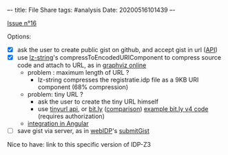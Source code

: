 –-
title: File Share
tags: #analysis
Date: 20200516101439
–-

[Issue n°16](https://gitlab.com/krr/autoconfigz3/-/issues/16)

Options:
- [x] ask the user to create public gist on github, and accept gist in url ([API](https://developer.github.com/v3/gists/))
- [x] use [lz-string](https://pieroxy.net/blog/pages/lz-string/index.html)'s compressToEncodedURIComponent to compress source code and attach to URL, as in [graphviz online](https://bit.ly/2S1NLCn)
    * problem : maximum length of URL ?
        * lz-string compresses the registratie.idp file as a 9KB URI component (68% compression)
    * problem: tiny URL ?
        * ask the user to create the tiny URL himself
        * use [tinyurl api](https://codepen.io/Ephellon/pen/EvvGGp), or [bit.ly](https://dev.bitly.com/v4_documentation.html#operation/createBitlink) ([comparison](https://blog.rebrandly.com/8-best-free-url-shortener-apis-for-creating-your-short-links/))  [example bit.ly v4 code](https://stackoverflow.com/questions/55968819/how-to-shorten-url-with-bitly-v4-api-and-jquery) (requires authorization)
    * [integration in Angular](https://github.com/shailendragusain/ng-lz-string/issues/9)
- [ ] save gist via server, as in [webIDP](https://bitbucket.org/krr/idp-webid/src/master/)'s [submitGist](https://bitbucket.org/krr/idp-webid/src/master/src/webID.hs)

Nice to have: link to this specific version of IDP-Z3


